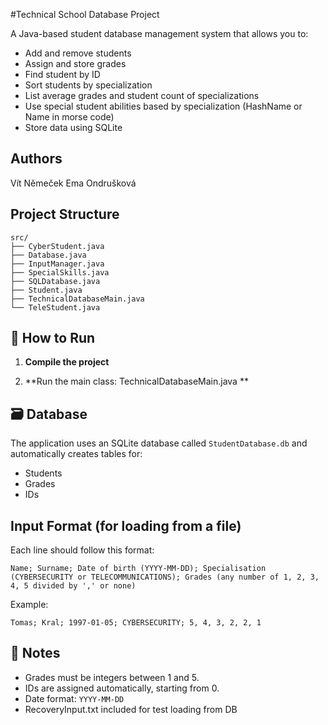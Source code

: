 #Technical School Database Project


A Java-based student database management system that allows you to:
- Add and remove students
- Assign and store grades
- Find student by ID
- Sort students by specialization
- List average grades and student count of specializations
- Use special student abilities based by specialization (HashName or Name in morse code)
- Store data using SQLite

## Authors

Vít Němeček
Ema Ondrušková

## Project Structure

```
src/
├── CyberStudent.java
├── Database.java
├── InputManager.java
├── SpecialSkills.java
├── SQLDatabase.java
├── Student.java
├── TechnicalDatabaseMain.java
└── TeleStudent.java   
```


## 🚀 How to Run

1. **Compile the project**

2. **Run the main class: TechnicalDatabaseMain.java **

## 🗃️ Database

The application uses an SQLite database called `StudentDatabase.db` and automatically creates tables for:
- Students
- Grades
- IDs

## Input Format (for loading from a file)

Each line should follow this format:

```
Name; Surname; Date of birth (YYYY-MM-DD); Specialisation (CYBERSECURITY or TELECOMMUNICATIONS); Grades (any number of 1, 2, 3, 4, 5 divided by ',' or none)
```

Example:
```
Tomas; Kral; 1997-01-05; CYBERSECURITY; 5, 4, 3, 2, 2, 1
```


## 📌 Notes

- Grades must be integers between 1 and 5.
- IDs are assigned automatically, starting from 0.
- Date format: `YYYY-MM-DD`
- RecoveryInput.txt included for test loading from DB
